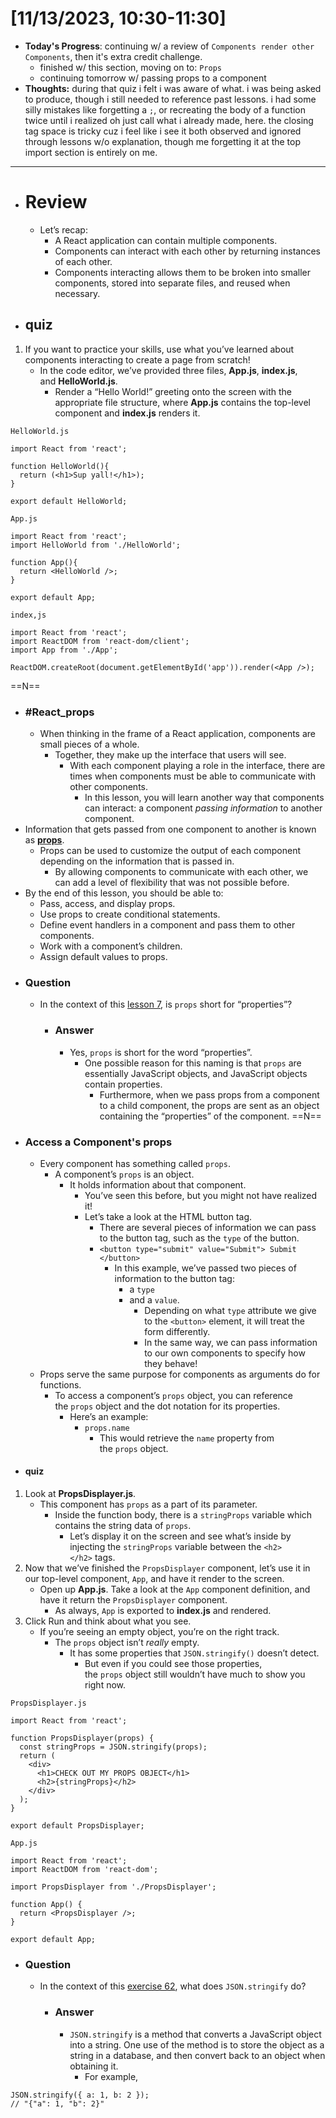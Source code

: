 # [11/13/2023, 10:30-11:30]
- **Today's Progress**: continuing w/ a review of `Components render other Components`, then it's extra credit challenge.
	- finished w/ this section, moving on to: `Props`
	- continuing tomorrow w/ passing props to a component
- **Thoughts:** during that quiz i felt i was aware of what. i was being asked to produce, though i still needed to reference past lessons. i had some silly mistakes like forgetting a `;`, or recreating the body of a function twice until i realized oh just call what i already made, here. the closing tag space is tricky cuz i feel like i see it both observed and ignored through lessons w/o explanation, though me forgetting it at the top import section is entirely on me. 
---
- # Review
	- Let’s recap:
		- A React application can contain multiple components.
		- Components can interact with each other by returning instances of each other.
		- Components interacting allows them to be broken into smaller components, stored into separate files, and reused when necessary.
- ## quiz
1. If you want to practice your skills, use what you’ve learned about components interacting to create a page from scratch!
	- In the code editor, we’ve provided three files, **App.js**, **index.js**, and **HelloWorld.js**.
		- Render a “Hello World!” greeting onto the screen with the appropriate file structure, where **App.js** contains the top-level component and **index.js** renders it.
```
HelloWorld.js

import React from 'react';

function HelloWorld(){
  return (<h1>Sup yall!</h1>);
}

export default HelloWorld;

App.js

import React from 'react';
import HelloWorld from './HelloWorld';

function App(){
  return <HelloWorld />;
}

export default App;

index,js

import React from 'react';
import ReactDOM from 'react-dom/client';
import App from './App';

ReactDOM.createRoot(document.getElementById('app')).render(<App />);
```
==N==
- ### #React_props
	- When thinking in the frame of a React application, components are small pieces of a whole.
		- Together, they make up the interface that users will see.
			- With each component playing a role in the interface, there are times when components must be able to communicate with other components.
				- In this lesson, you will learn another way that components can interact: a component _passing information_ to another component.
- Information that gets passed from one component to another is known as [**props**](https://www.codecademy.com/resources/docs/react/props).
	- Props can be used to customize the output of each component depending on the information that is passed in.
		- By allowing components to communicate with each other, we can add a level of flexibility that was not possible before.
- By the end of this lesson, you should be able to:
	- Pass, access, and display props.
	- Use props to create conditional statements.
	- Define event handlers in a component and pass them to other components.
	- Work with a component’s children.
	- Assign default values to props.
- ### Question
	- In the context of this [lesson 7](https://www.codecademy.com/paths/web-development/tracks/front-end-applications-with-react/modules/react-101-components-interacting-u/lessons/this-props/exercises/this-props-intro), is `props` short for “properties”?
		- ### Answer
			- Yes, `props` is short for the word “properties”.
				- One possible reason for this naming is that `props` are essentially JavaScript objects, and JavaScript objects contain properties.
					- Furthermore, when we pass props from a component to a child component, the props are sent as an object containing the “properties” of the component.
==N==
- ### Access a Component's props
	- Every component has something called `props`.
		- A component’s `props` is an object.
			- It holds information about that component.
				- You’ve seen this before, but you might not have realized it!
				- Let’s take a look at the HTML button tag.
					- There are several pieces of information we can pass to the button tag, such as the `type` of the button.
					- `<button type="submit" value="Submit"> Submit </button>`
						- In this example, we’ve passed two pieces of information to the button tag:
							- a `type`
							- and a `value`.
								- Depending on what `type` attribute we give to the `<button>` element, it will treat the form differently.
								- In the same way, we can pass information to our own components to specify how they behave!
	- Props serve the same purpose for components as arguments do for functions.
		- To access a component’s `props` object, you can reference the `props` object and the dot notation for its properties.
			- Here’s an example:
				- `props.name`
					- This would retrieve the `name` property from the `props` object.
- #### quiz
1. Look at **PropsDisplayer.js**.
	- This component has `props` as a part of its parameter.
		- Inside the function body, there is a `stringProps` variable which contains the string data of `props`.
			- Let’s display it on the screen and see what’s inside by injecting the `stringProps` variable between the `<h2></h2>` tags.
2. Now that we’ve finished the `PropsDisplayer` component, let’s use it in our top-level component, `App`, and have it render to the screen.
	- Open up **App.js**. Take a look at the `App` component definition, and have it return the `PropsDisplayer` component.
		- As always, `App` is exported to **index.js** and rendered.
3. Click Run and think about what you see.
	- If you’re seeing an empty object, you’re on the right track.
		- The `props` object isn’t _really_ empty.
			- It has some properties that `JSON.stringify()` doesn’t detect.
				- But even if you could see those properties, the `props` object still wouldn’t have much to show you right now.
```
PropsDisplayer.js

import React from 'react';

function PropsDisplayer(props) {
  const stringProps = JSON.stringify(props);
  return (
    <div>
      <h1>CHECK OUT MY PROPS OBJECT</h1>
      <h2>{stringProps}</h2>
    </div>
  );
}

export default PropsDisplayer;

App.js

import React from 'react';
import ReactDOM from 'react-dom';

import PropsDisplayer from './PropsDisplayer';

function App() {
  return <PropsDisplayer />;
}

export default App;
```
- ### Question
	- In the context of this [exercise 62](https://www.codecademy.com/paths/web-development/tracks/front-end-applications-with-react/modules/react-101-components-interacting-u/lessons/this-props/exercises/access-props), what does `JSON.stringify` do?
		- ### Answer
			- `JSON.stringify` is a method that converts a JavaScript object into a string. One use of the method is to store the object as a string in a database, and then convert back to an object when obtaining it.
				- For example,
```
JSON.stringify({ a: 1, b: 2 });
// "{"a": 1, "b": 2}"
```











































